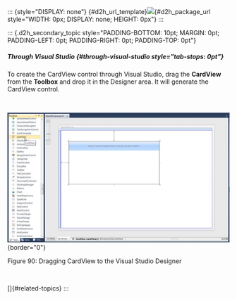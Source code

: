 ::: {style="DISPLAY: none"}
[](ms-xhelp:///?Id=d2h_url_template){#d2h_url_template}![](!package_url!){#d2h_package_url style="WIDTH: 0px; DISPLAY: none; HEIGHT: 0px"}
:::

::: {.d2h_secondary_topic style="PADDING-BOTTOM: 10pt; MARGIN: 0pt; PADDING-LEFT: 0pt; PADDING-RIGHT: 0pt; PADDING-TOP: 0pt"}
##### Through Visual Studio {#through-visual-studio style="tab-stops: 0pt"}

To create the CardView control through Visual Studio, drag the **CardView** from the **Toolbox** and drop it in the Designer area. It will generate the CardView control.

 

![](ImagesExt/image30_94.jpg){border="0"}

Figure 90: Dragging CardView to the Visual Studio Designer

 

[]{#related-topics}
:::

